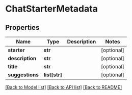 # ChatStarterMetadata

## Properties
Name | Type | Description | Notes
------------ | ------------- | ------------- | -------------
**starter** | **str** |  | [optional] 
**description** | **str** |  | [optional] 
**title** | **str** |  | [optional] 
**suggestions** | **list[str]** |  | [optional] 

[[Back to Model list]](../README.md#documentation-for-models) [[Back to API list]](../README.md#documentation-for-api-endpoints) [[Back to README]](../README.md)

